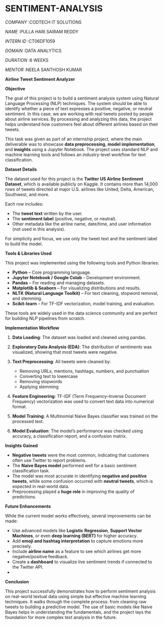 # SENTIMENT-ANALYSIS

*COMPANY* :CODTECH IT SOLUTIONS

*NAME* :PULLA HARI SAIRAM REDDY

*INTERN ID* :CT06DF1059

*DOMAIN* :DATA ANALYTICS

*DURATION* :6 WEEKS

*MENTOR* :NEELA SANTHOSH KUMAR

**Airline Tweet Sentiment Analyzer**

 **Objective**

The goal of this project is to build a sentiment analysis system using Natural Language Processing (NLP) techniques. The system should be able to identify whether a piece of text expresses a positive, negative, or neutral sentiment. In this case, we are working with real tweets posted by people about airline services. By processing and analyzing this data, the project helps understand how customers feel about different airlines based on their tweets.

This task was given as part of an internship project, where the main deliverable was to showcase **data preprocessing**, **model implementation**, and **insights** using a Jupyter Notebook. The project uses standard NLP and machine learning tools and follows an industry-level workflow for text classification.

**Dataset Details**

The dataset used for this project is the **Twitter US Airline Sentiment Dataset**, which is available publicly on Kaggle. It contains more than 14,000 rows of tweets directed at major U.S. airlines like United, Delta, American, Southwest, and more.

Each row includes:

* The **tweet text** written by the user.
* The **sentiment label** (positive, negative, or neutral).
* Other metadata like the airline name, date/time, and user information (not used in this analysis).

For simplicity and focus, we use only the tweet text and the sentiment label to build the model.

**Tools & Libraries Used**

This project was implemented using the following tools and Python libraries:

* **Python** – Core programming language.
* **Jupyter Notebook / Google Colab** – Development environment.
* **Pandas** – For reading and managing datasets.
* **Matplotlib & Seaborn** – For visualizing distributions and results.
* **NLTK (Natural Language Toolkit)** – For text cleaning, stopword removal, and stemming.
* **Scikit-learn** – For TF-IDF vectorization, model training, and evaluation.

These tools are widely used in the data science community and are perfect for building NLP pipelines from scratch.

 **Implementation Workflow**

1. **Data Loading**: The dataset was loaded and cleaned using pandas.
2. **Exploratory Data Analysis (EDA)**: The distribution of sentiments was visualized, showing that most tweets were negative.
3. **Text Preprocessing**: All tweets were cleaned by:

   * Removing URLs, mentions, hashtags, numbers, and punctuation
   * Converting text to lowercase
   * Removing stopwords
   * Applying stemming
4. **Feature Engineering**: TF-IDF (Term Frequency–Inverse Document Frequency) vectorization was used to convert text data into numerical format.
5. **Model Training**: A Multinomial Naive Bayes classifier was trained on the processed text.
6. **Model Evaluation**: The model’s performance was checked using accuracy, a classification report, and a confusion matrix.
   
 **Insights Gained**

* **Negative tweets** were the most common, indicating that customers often use Twitter to report problems.
* The **Naive Bayes model** performed well for a basic sentiment classification task.
* The model was most accurate in identifying **negative and positive tweets**, while some confusion occurred with **neutral tweets**, which is expected in real-world data.
* Preprocessing played a **huge role** in improving the quality of predictions.

**Future Enhancements**

While the current model works effectively, several improvements can be made:

* Use advanced models like **Logistic Regression**, **Support Vector Machines**, or even **deep learning (BERT)** for higher accuracy.
* Add **emoji and hashtag interpretation** to capture emotions more precisely.
* Include **airline name** as a feature to see which airlines get more negative/positive feedback.
* Create a **dashboard** to visualize live sentiment trends if connected to the Twitter API.
* 
**Conclusion**

This project successfully demonstrates how to perform sentiment analysis on real-world textual data using simple but effective machine learning techniques. It walks through the complete process: from cleaning raw tweets to building a predictive model. The use of basic models like Naive Bayes helps in understanding the fundamentals, and the project lays the foundation for more complex text analysis in the future.


